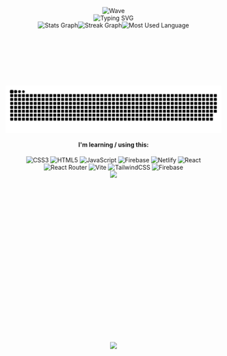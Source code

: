 <div
    style="
        display: flex;
        flex-direction: column;
        align-items: center;
        justify-content: center;
    "
>
    <img src="https://github.com/Joes131205/Joes131205/assets/86814315/bb971c11-b09e-4f8c-a956-30639237f0cf" alt="Wave"/>
    <div align="center">
        <img
            src="https://readme-typing-svg.demolab.com?font=VT323&size=30&duration=1000&pause=1000&color=00F726&background=001F0400&center=true&vCenter=true&multiline=true&repeat=true&random=false&width=435&height=200&lines=Oh+hey+sup!+%3AD;-Joes131205-;-Joe+Steven-;-Beginner+Web+Developer-"
            alt="Typing SVG"
        />
    </div>
    <div align="center" style="display: flex; justify-content: center">
        <img
            src="https://github-readme-stats.vercel.app/api?username=Joes131205&theme=chartreuse-dark&hide_border=true&include_all_commits=false&count_private=true&hide_rank=true"
            alt="Stats Graph"
            height="150"
        />
        <img
            src="https://github-readme-streak-stats.herokuapp.com/?user=Joes131205&theme=chartreuse-dark&hide_border=true"
            alt="Streak Graph"
            height="150"
        />
        <img
            src="https://github-readme-stats.vercel.app/api/top-langs/?username=Joes131205&theme=chartreuse-dark&hide_border=true&include_all_commits=false&count_private=true&layout=compact"
            alt="Most Used Language"
            height="150"
        />
    </div>
    <img
        src="https://raw.githubusercontent.com/Joes131205/Joes131205/output/snake.svg"
        alt="Snake animation"
    />
    <h4 align="left">I'm learning / using this:</h4>
    <div align="center">
        <img
            src="https://img.shields.io/badge/css3-%231572B6.svg?style=for-the-badge&logo=css3&logoColor=white"
            alt="CSS3"
        />
        <img
            src="https://img.shields.io/badge/html5-%23E34F26.svg?style=for-the-badge&logo=html5&logoColor=white"
            alt="HTML5"
        />
        <img
            src="https://img.shields.io/badge/javascript-%23323330.svg?style=for-the-badge&logo=javascript&logoColor=%23F7DF1E"
            alt="JavaScript"
        />
        <img
            src="https://img.shields.io/badge/firebase-%23039BE5.svg?style=for-the-badge&logo=firebase"
            alt="Firebase"
        />
        <img
            src="https://img.shields.io/badge/netlify-%23000000.svg?style=for-the-badge&logo=netlify&logoColor=#00C7B7"
            alt="Netlify"
        />
        <img
            src="https://img.shields.io/badge/react-%2320232a.svg?style=for-the-badge&logo=react&logoColor=%2361DAFB"
            alt="React"
        />
        <img
            src="https://img.shields.io/badge/React_Router-CA4245?style=for-the-badge&logo=react-router&logoColor=white"
            alt="React Router"
        />
        <img
            src="https://img.shields.io/badge/vite-%23646CFF.svg?style=for-the-badge&logo=vite&logoColor=white"
            alt="Vite"
        />
        <img
            src="https://img.shields.io/badge/tailwindcss-%2338B2AC.svg?style=for-the-badge&logo=tailwind-css&logoColor=white"
            alt="TailwindCSS"
        />
        <img
            src="https://img.shields.io/badge/Firebase-039BE5?style=for-the-badge&logo=Firebase&logoColor=white"
            alt="Firebase"
        />
    </div>
    <img
        src="https://randommeme-five.vercel.app/"
        style="height: 400px"
        align="center"
    />
    <div align="center">
        <img
            src="https://github.com/Joes131205/Joes131205/assets/86814315/1427a040-c357-4671-a2d0-943b3d8f8f95"
        />
    </div>
</div>
